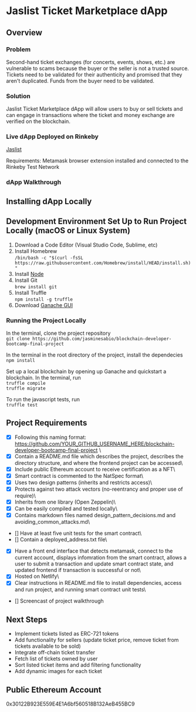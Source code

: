 # Jaslist Ticket Marketplace dApp

## Overview
### Problem
Second-hand ticket exchanges (for concerts, events, shows, etc.) are vulnerable to scams because the buyer or the seller is not a trusted source. Tickets need to be validated for their authenticity and promised that they aren't duplicated. Funds from the buyer need to be validated. 

### Solution
Jaslist Ticket Marketplace dApp will allow users to buy or sell tickets and can engage in transactions where the ticket and money exchange are verified on the blockchain.

### Live dApp Deployed on Rinkeby
[Jaslist](https://jaslist.netlify.app/)

Requirements: Metamask browser extension installed and connected to the Rinkeby Test Network

### dApp Walkthrough

## Installing dApp Locally
## Development Environment Set Up to Run Project Locally (macOS or Linux System)
1. Download a Code Editor (Visual Studio Code, Sublime, etc)
2. Install Homebrew\
`/bin/bash -c "$(curl -fsSL https://raw.githubusercontent.com/Homebrew/install/HEAD/install.sh)"`
3. Install [Node](https://nodejs.org/en/)
4. Install Git\
`brew install git`
5. Install Truffle\
`npm install -g truffle`
6. Download [Ganache GUI](https://www.trufflesuite.com/ganache)

### Running the Project Locally
In the terminal, clone the project repository\
`git clone https://github.com/jasminesabio/blockchain-developer-bootcamp-final-project`

In the terminal in the root directory of the project, install the dependecies\
`npm install`

Set up a local blockchain by opening up Ganache and quickstart a blockchain. In the terminal, run\
`truffle compile`\
`truffle migrate`

To run the javascript tests, run\
`truffle test`

## Project Requirements
- [x] Following this naming format: https://github.com/YOUR_GITHUB_USERNAME_HERE/blockchain-developer-bootcamp-final-project \
- [x] Contain a README.md file which describes the project, describes the directory structure, and where the frontend project can be accessed\
- [x] Include public Ethereum account to receive certification as a NFT\
- [x] Smart contract is commented to the NatSpec format\
- [x] Uses two design patterns (inherits and restricts access)\
- [x] Protects against two attack vectors (no-reentrancy and proper use of require)\
- [x] Inherits from one library (Open Zeppelin)\
- [x] Can be easily compiled and tested locally\
- [x] Contains markdown files named design_pattern_decisions.md and avoiding_common_attacks.md\
- [] Have at least five unit tests for the smart contract\
- [] Contain a deployed_address.txt file\
- [x] Have a front end interface that detects metamask, connect to the current account, displays infomration from the smart contract, allows a user to submit a transaction and update smart contract state, and updated frontend if transaction is successful or not\
- [x] Hosted on Netlify\
- [x] Clear instructions in README.md file to install dependencies, access and run project, and running smart contract unit tests\
- [] Screencast of project walkthrough


## Next Steps
- Implement tickets listed as ERC-721 tokens
- Add functionality for sellers (update ticket price, remove ticket from tickets available to be sold)
- Integrate off-chain ticket transfer
- Fetch list of tickets owned by user
- Sort listed ticket items and add filtering functionality
- Add dynamic images for each ticket

## Public Ethereum Account
0x30122B923E559E4E1A6bf560518B132AeB455BC9